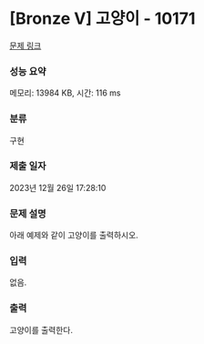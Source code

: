 # [Bronze V] 고양이 - 10171 

[문제 링크](https://www.acmicpc.net/problem/10171) 

### 성능 요약

메모리: 13984 KB, 시간: 116 ms

### 분류

구현

### 제출 일자

2023년 12월 26일 17:28:10

### 문제 설명

<p>아래 예제와 같이 고양이를 출력하시오.</p>

### 입력 

 <p>없음.</p>

### 출력 

 <p>고양이를 출력한다.</p>

